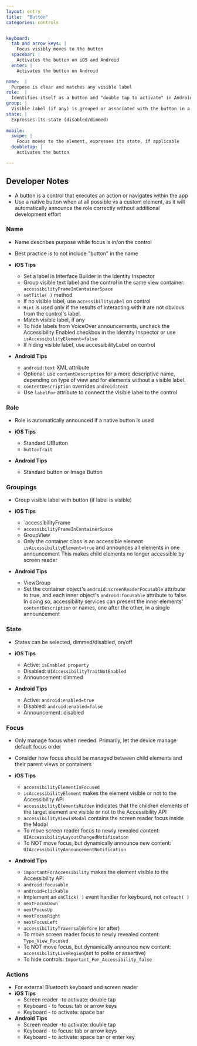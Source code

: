 ```yaml
---
layout: entry
title:  "Button"
categories: controls


keyboard:
  tab and arrow keys: |
    Focus visibly moves to the button
  spacebar: |
    Activates the button on iOS and Android
  enter: |
    Activates the button on Android

name:  |
  Purpose is clear and matches any visible label
role:  |
  Identifies itself as a button and "double tap to activate" in Android
group: |
  Visible label (if any) is grouped or associated with the button in a single swipe
state: |
  Expresses its state (disabled/dimmed)
          
mobile:
  swipe: |
    Focus moves to the element, expresses its state, if applicable
  doubletap: |
    Activates the button

---
```



## Developer Notes

- A button is a control that executes an action or navigates within the app
- Use a native button when at all possible vs a custom element, as it will automatically announce the role correctly without additional development effort

### Name

- Name describes purpose while focus is in/on the control
- Best practice is to not include "button" in the name

- **iOS Tips**
	- Set a label in Interface Builder in the Identity Inspector
	- Group visible text label and the control in the same view container: `accessibilityFrameInContainerSpace`
	- `setTitle( )` method
	- If no visible label, use `accessibilityLabel` on control
	- `Hint` is used only if the results of interacting with it are not obvious from the control's label.
	- Match visible label, if any
	- To hide labels from VoiceOver announcements, uncheck the Accessibility Enabled checkbox in the Identity Inspector or use `isAccessibilityElement=false`
	- If hiding visible label, use accessibilityLabel on control
- **Android Tips**  
	- `android:text` XML attribute
	- Optional: use `contentDescription` for a more descriptive name, depending on type of view and for elements without a visible label.
	- `contentDescription` overrides `android:text`  
	- Use `labelFor` attribute to connect the visible label to the control

### Role

- Role is automatically announced if a native button is used

- **iOS Tips**
	- Standard UIButton
	- `buttonTrait`
- **Android Tips**
	- Standard button or Image Button

### Groupings

- Group visible label with button (if label is visible)

- **iOS Tips**
	- `accessibilityFrame
	- `accessibilityFrameInContainerSpace`
	- GroupView
	- Only the container class is an accessible element `isAccessibilityElement=true` and announces all elements in one announcement  This makes child elements no longer accessible by screen reader 
- **Android Tips**
	- ViewGroup
	- Set the container object's `android:screenReaderFocusable` attribute to true, and each inner object's `android:focusable` attribute to false. In doing so, accessibility services can present the inner elements' `contentDescription` or names, one after the other, in a single announcement

### State

- States can be selected, dimmed/disabled, on/off

- **iOS Tips**  
	- Active: `isEnabled property`
	- Disabled: `UIAccessibilityTraitNotEnabled`
	- Announcement: dimmed  
        
- **Android Tips**
	- Active: `android:enabled=true`
	- Disabled: `android:enabled=false`
	- Announcement: disabled

### Focus

- Only manage focus when needed. Primarily, let the device manage default focus order  
- Consider how focus should be managed between child elements and their parent views or containers

- **iOS Tips**
	- `accessibilityElementIsFocused`  
	- `isAccessibilityElement` makes the element visible or not to the Accessibility API
	- `accessibilityElementsHidden` indicates that the children elements of the target element are visible or not to the Accessibility API
	- `accessibilityViewIsModal` contains the screen reader focus inside the Modal
	- To move screen reader focus to newly revealed content: `UIAccessibilityLayoutChangedNotification`
	- To NOT move focus, but dynamically announce new content: `UIAccessibilityAnnouncementNotification`
- **Android Tips**
	- `importantForAccessibility` makes the element visible to the Accessibility API
	- `android:focusable`
	- `android=clickable`
	- Implement an `onClick( )` event handler for keyboard, not `onTouch( )`
	- `nextFocusDown`
	- `nextFocusUp`
	- `nextFocusRight`
	- `nextFocusLeft`
	- `accessibilityTraversalBefore` (or after)
	- To move screen reader focus to newly revealed content: `Type_View_Focused`
	- To NOT move focus, but dynamically announce new content: `accessibilityLiveRegion`(set to polite or assertive)
	- To hide controls: `Important_For_Accessibility_false`

### Actions

- For external Bluetooth keyboard and screen reader
- **iOS Tips**
	- Screen reader -to activate: double tap
	- Keyboard - to focus: tab or arrow keys
	- Keyboard - to activate: space bar
- **Android Tips**
	- Screen reader -to activate: double tap
	- Keyboard - to focus: tab or arrow keys
	- Keyboard - to activate: space bar or enter key
